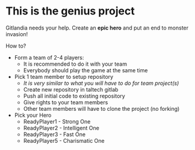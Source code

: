 # This is the genius project 

Gitlandia needs your help. 
Create an **epic hero** and put an end to monster invasion!

How to?
* Form a team of 2-4 players:
  * It is recommended to do it with your team
  * Everybody should play the game at the same time
* Pick 1 team member to setup repository
  * _It is very similar to what you will have to do for team project(s)_
  * Create new repository in taltech gitlab
  * Push all initial code to existing repository
  * Give rights to your team members
  * Other team members will have to clone the project (no forking)
* Pick your Hero
  * ReadyPlayer1 - Strong One
  * ReadyPlayer2 - Intelligent One
  * ReadyPlayer3 - Fast One
  * ReadyPlayer5 - Charismatic One
